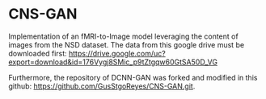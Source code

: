 # CNS-GAN

Implementation of an fMRI-to-Image model leveraging the content of images from the NSD dataset. The data from this google drive must be downloaded first: https://drive.google.com/uc?export=download&id=176Vygj8SMic_p9tZtgqw60GtSA50D_VG

Furthermore, the repository of DCNN-GAN was forked and modified in this github: https://github.com/GusStgoReyes/CNS-GAN.git. 
